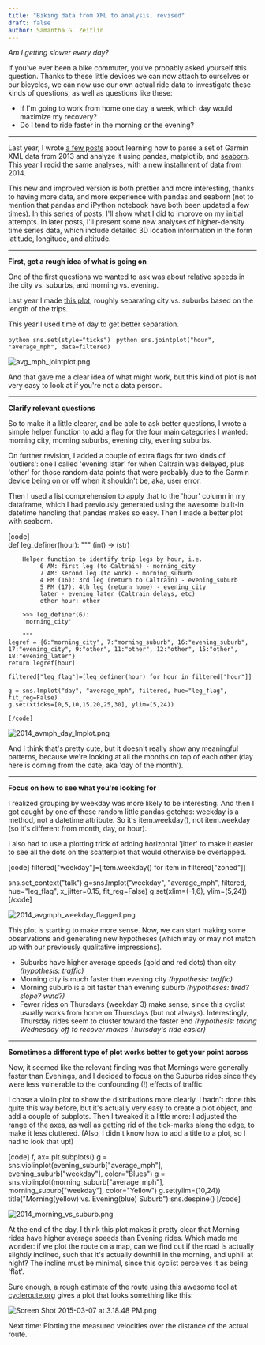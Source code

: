 ```yaml
---
title: "Biking data from XML to analysis, revised"
draft: false
author: Samantha G. Zeitlin
---
```




*Am I getting slower every day?* 

If you've ever been a bike commuter, you've probably asked yourself this question. Thanks to these little devices we can now attach to ourselves or our bicycles, we can now use our own actual ride data to investigate these kinds of questions, as well as questions like these:

 - If I'm going to work from home one day a week, which day would maximize my recovery?
 - Do I tend to ride faster in the morning or the evening? 


----------


Last year, I wrote [a few posts][1] about learning how to parse a set of Garmin XML data from 2013 and analyze it using pandas, matplotlib, and [seaborn][2]. This year I redid the same analyses, with a new installment of data from 2014. 

This new and improved version is both prettier and more interesting, thanks to having more data, and more experience with pandas and seaborn (not to mention that pandas and iPython notebook have both been updated a few times). In this series of posts, I'll show what I did to improve on my initial attempts. In later posts, I'll present some new analyses of higher-density time series data, which include detailed 3D location information in the form latitude, longitude, and altitude. 


----------

**First, get a rough idea of what is going on**

One of the first questions we wanted to ask was about relative speeds in the city vs. suburbs, and morning vs. evening. 

Last year I made [this plot][3], roughly separating city vs. suburbs based on the length of the trips. 

This year I used time of day to get better separation. 


```python sns.set(style="ticks") ```
```python sns.jointplot("hour", "average_mph", data=filtered) ```

![avg_mph_jointplot.png](/site_media/media/e4d627b8c5131.png)

And that gave me a clear idea of what might work, but this kind of plot is not very easy to look at if you're not a data person. 


----------
**Clarify relevant questions**

So to make it a little clearer, and be able to ask better questions, I wrote a simple helper function to add a flag for the four main categories I wanted: morning city, morning suburbs, evening city, evening suburbs. 

On further revision, I added a couple of extra flags for two kinds of 'outliers': one I called 'evening later' for when Caltrain was delayed, plus 'other' for those random data points that were probably due to the Garmin device being on or off when it shouldn't be, aka, user error. 

Then I used a list comprehension to apply that to the 'hour' column in my dataframe, which I had previously generated using the awesome built-in datetime handling that pandas makes so easy. Then I made a better plot with seaborn. 

[code]    
     def leg_definer(hour):
        """
        (int) -> (str)
    
        Helper function to identify trip legs by hour, i.e.
             6 AM: first leg (to Caltrain) - morning_city
             7 AM: second leg (to work) - morning_suburb
             4 PM (16): 3rd leg (return to Caltrain) - evening_suburb
             5 PM (17): 4th leg (return home) - evening_city
             later - evening_later (Caltrain delays, etc)
             other hour: other
    
        >>> leg_definer(6):
        'morning_city'
    
        """
    legref = {6:"morning_city", 7:"morning_suburb", 16:"evening_suburb", 17:"evening_city", 9:"other", 11:"other", 12:"other", 15:"other", 18:"evening_later"}
    return legref[hour]
    
    filtered["leg_flag"]=[leg_definer(hour) for hour in filtered["hour"]]
    
    g = sns.lmplot("day", "average_mph", filtered, hue="leg_flag", fit_reg=False)
    g.set(xticks=[0,5,10,15,20,25,30], ylim=(5,24))
    
    [/code] 

![2014_avmph_day_lmplot.png](/site_media/media/25e3a19ec5151.png)

And I think that's pretty cute, but it doesn't really show any meaningful patterns, because we're looking at all the months on top of each other (day here is coming from the date, aka 'day of the month'). 

----------
**Focus on how to see what you're looking for**

I realized grouping by weekday was more likely to be interesting. And then I got caught by one of those random little pandas gotchas: weekday is a method, not a datetime attribute. So it's item.weekday(), not item.weekday (so it's different from month, day, or hour). 

I also had to use a plotting trick of adding horizontal 'jitter' to make it easier to see all the dots on the scatterplot that would otherwise be overlapped. 

[code]
filtered["weekday"]=[item.weekday() for item in filtered["zoned"]]

sns.set_context("talk")
g=sns.lmplot("weekday", "average_mph", filtered, hue="leg_flag", x_jitter=0.15, fit_reg=False)
g.set(xlim=(-1,6), ylim=(5,24))
[/code]

![2014_avgmph_weekday_flagged.png](/site_media/media/b84c398ac5181.png)

This plot is starting to make more sense. Now, we can start making some observations and generating new hypotheses (which may or may not match up with our previously qualitative impressions). 

 - Suburbs have higher average speeds (gold and red dots) than city *(hypothesis: traffic)*
 - Morning city is much faster than evening city *(hypothesis: traffic)*
 - Morning suburb is a bit faster than evening suburb *(hypotheses: tired? slope? wind?)*
 - Fewer rides on Thursdays (weekday 3) make sense, since this cyclist usually works from home on Thursdays (but not always). Interestingly, Thursday rides seem to cluster toward the faster end *(hypothesis: taking Wednesday off to recover makes Thursday's ride easier)*


----------
**Sometimes a different type of plot works better to get your point across**

Now, it seemed like the relevant finding was that Mornings were generally faster than Evenings, and I decided to focus on the Suburbs rides since they were less vulnerable to the confounding (!) effects of traffic. 

I chose a violin plot to show the distributions more clearly. I hadn't done this quite this way before, but it's actually very easy to create a plot object, and add a couple of subplots. Then I tweaked it a little more: I adjusted the range of the axes, as well as getting rid of the tick-marks along the edge, to make it less cluttered. (Also, I didn't know how to add a title to a plot, so I had to look that up!)

[code]
f, ax= plt.subplots()
g = sns.violinplot(evening_suburb["average_mph"], evening_suburb["weekday"], color="Blues")
g = sns.violinplot(morning_suburb["average_mph"], morning_suburb["weekday"], color="Yellow")
g.set(ylim=(10,24))
title("Morning(yellow) vs. Evening(blue) Suburb")
sns.despine()
[/code] 

![2014_morning_vs_suburb.png](/site_media/media/bafb74eac51b1.png)

At the end of the day, I think this plot makes it pretty clear that Morning rides have higher average speeds than Evening rides. Which made me wonder: if we plot the route on a map, can we find out if the road is actually slightly inclined, such that it's actually downhill in the morning, and uphill at night? The incline must be minimal, since this cyclist perceives it as being 'flat'. 

Sure enough, a rough estimate of the route using this awesome tool at [cycleroute.org][4] gives a plot that looks something like this:

![Screen Shot 2015-03-07 at 3.18.48 PM.png](/site_media/media/482a5698c5201.png)

Next time: Plotting the measured velocities over the distance of the actual route. 


  [1]: http://codrspace.com/szeitlin/bike-data-from-xml-to-plots/
  [2]: http://web.stanford.edu/~mwaskom/software/seaborn/
  [3]: http://codrspace.com/site_media/media/73752cba2ef31.png "this plot"
  [4]: http://cycleroute.org "Cycle Route"
